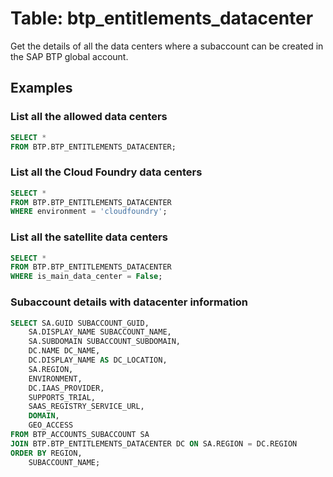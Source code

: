 # Table: btp_entitlements_datacenter

Get the details of all the data centers where a subaccount can be created in the SAP BTP global account.

## Examples

### List all the allowed data centers

```sql
SELECT * 
FROM BTP.BTP_ENTITLEMENTS_DATACENTER;
```

### List all the Cloud Foundry data centers

```sql
SELECT * 
FROM BTP.BTP_ENTITLEMENTS_DATACENTER
WHERE environment = 'cloudfoundry';
```

### List all the satellite data centers

```sql
SELECT * 
FROM BTP.BTP_ENTITLEMENTS_DATACENTER
WHERE is_main_data_center = False;
```

### Subaccount details with datacenter information

```sql
SELECT SA.GUID SUBACCOUNT_GUID,
	SA.DISPLAY_NAME SUBACCOUNT_NAME,
	SA.SUBDOMAIN SUBACCOUNT_SUBDOMAIN,
	DC.NAME DC_NAME,
	DC.DISPLAY_NAME AS DC_LOCATION,
	SA.REGION,
	ENVIRONMENT,
	DC.IAAS_PROVIDER,
	SUPPORTS_TRIAL,
	SAAS_REGISTRY_SERVICE_URL,
	DOMAIN,
	GEO_ACCESS
FROM BTP_ACCOUNTS_SUBACCOUNT SA
JOIN BTP.BTP_ENTITLEMENTS_DATACENTER DC ON SA.REGION = DC.REGION
ORDER BY REGION,
	SUBACCOUNT_NAME;
```

